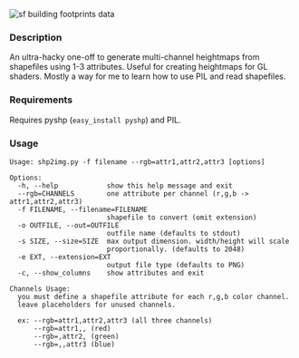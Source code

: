 ![sf building footprints data](https://raw.github.com/miketahani/shp2img/master/example_output.png)

### Description

An ultra-hacky one-off to generate multi-channel heightmaps from shapefiles using 1-3 attributes. 
Useful for creating heightmaps for GL shaders. Mostly a way for me to learn how to use 
PIL and read shapefiles.

### Requirements
Requires pyshp (`easy_install pyshp`) and PIL.

### Usage


    Usage: shp2img.py -f filename --rgb=attr1,attr2,attr3 [options]

    Options:
      -h, --help            show this help message and exit
      --rgb=CHANNELS        one attribute per channel (r,g,b -> attr1,attr2,attr3)
      -f FILENAME, --filename=FILENAME
                            shapefile to convert (omit extension)
      -o OUTFILE, --out=OUTFILE
                            outfile name (defaults to stdout)
      -s SIZE, --size=SIZE  max output dimension. width/height will scale
                            proportionally. (defaults to 2048)
      -e EXT, --extension=EXT
                            output file type (defaults to PNG)
      -c, --show_columns    show attributes and exit

    Channels Usage:
      you must define a shapefile attribute for each r,g,b color channel.
      leave placeholders for unused channels.

      ex: --rgb=attr1,attr2,attr3 (all three channels)
          --rgb=attr1,, (red)
          --rgb=,attr2, (green)
          --rgb=,,attr3 (blue)
